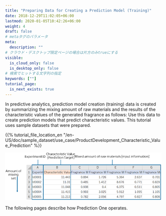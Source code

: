 ```yaml
---
title: "Preparing Data for Creating a Prediction Model (Training)"
date: 2018-12-29T11:02:05+06:00
lastmod: 2020-01-05T10:42:26+06:00
weight: 4
draft: false
# metaタグのパラメータ
meta:
  description: ""
# クラウド・デスクトップ限定ページの場合は片方のみtrueにする
visible:
  is_cloud_only: false
  is_desktop_only: false
# 検索でヒットする文字列の指定
keywords: [""]
tutorial_page:
  is_next_exists: true
---
```


In predictive analytics, prediction model creation (training) data is created by summarizing the mixing amount of raw materials and the results of the characteristic values of the generated fragrance as follows: Use this data to create prediction models that predict characteristic values.
This tutorial uses sample datasets that were prepared.

{{% tutorial_file_location_en "/en-US/doc/sample_dataset/use_case/ProductDevelopment_Characteristic_Value_Prediction" %}}

![](../img_en/t_slide4.png)

The following pages describe how Prediction One operates.

